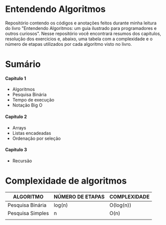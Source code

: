 # Entendendo Algoritmos
Repositório contendo os códigos e anotações feitos durante minha leitura do livro "Entendendo Algoritmos: um guia ilustrado para programadores e outros curiosos".
Nesse repositório você encontrará resumos dos capitulos, resolução dos exercicios e, abaixo, uma tabela com a complexidade e o número de etapas utilizados por cada algoritmo visto no livro.

# Sumário

#### Capitulo 1
- Algoritmos
- Pesquisa Binária
- Tempo de execução
- Notação Big O

#### Capitulo 2
- Arrays
- Listas encadeadas
- Ordenação por seleção

#### Capitulo 3
- Recursão

# Complexidade de algoritmos

|ALGORITMO       |NÚMERO DE ETAPAS               |COMPLEXIDADE                 |
|----------------|-------------------------------|-----------------------------|
|Pesquisa Binária|log(n)                         | O(log(n))                   |
|Pesquisa Simples|n                              | O(n)                        |
|                |                               |                             |

